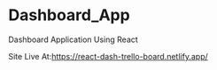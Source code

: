# Dashboard_App
Dashboard Application Using React

Site Live At:https://react-dash-trello-board.netlify.app/
